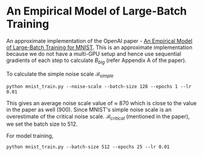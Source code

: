 # An Empirical Model of Large-Batch Training

An approximate implementation of the OpenAI paper - [An Empirical Model of Large-Batch Training for MNIST](https://arxiv.org/abs/1812.06162). This is an approximate implementation because we do not have a multi-GPU setup and hence use sequential gradients of each step to calculate $B_{big}$ (refer Appendix A of the paper).

To calculate the simple noise scale $\mathcal{B}_{simple}$

```
python mnist_train.py --noise-scale --batch-size 128 --epochs 1 --lr 0.01
```

This gives an average noise scale value of $\approx$ 870 which is close to the value in the paper as well (900). Since MNIST's simple noise scale is an overestimate of the critical noise scale. $\mathcal{B}_{critical}$ (mentioned in the paper), we set the batch size to 512.

For model training,  

```
python mnist_train.py --batch-size 512 --epochs 25 --lr 0.01
```
